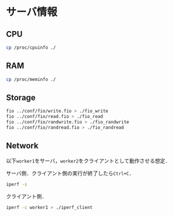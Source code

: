 # サーバ情報

## CPU

```bash
cp /proc/cpuinfo ./
```

## RAM

```bash
cp /proc/meminfo ./
```

## Storage

```bash
fio ../conf/fio/write.fio > ./fio_write
fio ../conf/fio/read.fio > ./fio_read
fio ../conf/fio/randwrite.fio > ./fio_randwrite
fio ../conf/fio/randread.fio > ./fio_randread
```

## Network

以下`worker1`をサーバ，`worker2`をクライアントとして動作させる想定．

サーバ側．クライアント側の実行が終了したら`Ctrl+C`．

```bash
iperf -s
```

クライアント側．

```bash
iperf -c worker1 > ./iperf_client
```
